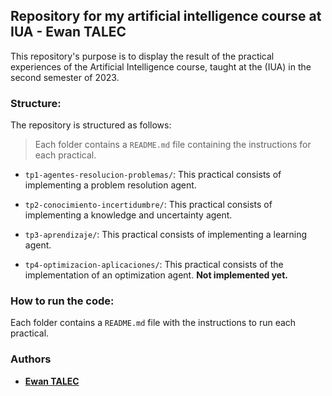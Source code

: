 ## Repository for my artificial intelligence course at IUA - Ewan TALEC
This repository's purpose is to display the result of the practical experiences of the Artificial Intelligence course, taught at the (IUA) in the second semester of 2023.

### Structure:
The repository is structured as follows:
> Each folder contains a `README.md` file containing the instructions for each practical.
- `tp1-agentes-resolucion-problemas/`: This practical consists of implementing a problem resolution agent.
  
- `tp2-conocimiento-incertidumbre/`: This practical consists of implementing a knowledge and uncertainty agent.

- `tp3-aprendizaje/`: This practical consists of implementing a learning agent.

- `tp4-optimizacion-aplicaciones/`: This practical consists of the implementation of an optimization agent. **Not implemented yet.**

### How to run the code:
Each folder contains a `README.md` file with the instructions to run each practical.

### Authors
- __[Ewan TALEC](https://github.com/Ewantal)__
